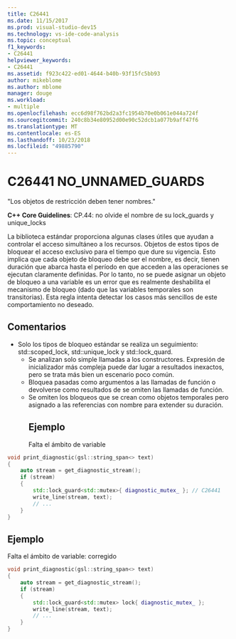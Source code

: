 ```yaml
---
title: C26441
ms.date: 11/15/2017
ms.prod: visual-studio-dev15
ms.technology: vs-ide-code-analysis
ms.topic: conceptual
f1_keywords:
- C26441
helpviewer_keywords:
- C26441
ms.assetid: f923c422-ed01-4644-b40b-93f15fc5bb93
author: mikeblome
ms.author: mblome
manager: douge
ms.workload:
- multiple
ms.openlocfilehash: ecc6d98f762bd2a3fc1954b70e0b061e044a724f
ms.sourcegitcommit: 240c8b34e80952d00e90c52dcb1a077b9aff47f6
ms.translationtype: MT
ms.contentlocale: es-ES
ms.lasthandoff: 10/23/2018
ms.locfileid: "49885790"
---
```

# <a name="c26441-nounnamedguards"></a>C26441 NO_UNNAMED_GUARDS
"Los objetos de restricción deben tener nombres."

**C++ Core Guidelines**: CP.44: no olvide el nombre de su lock_guards y unique_locks

La biblioteca estándar proporciona algunas clases útiles que ayudan a controlar el acceso simultáneo a los recursos. Objetos de estos tipos de bloquear el acceso exclusivo para el tiempo que dure su vigencia. Esto implica que cada objeto de bloqueo debe ser el nombre, es decir, tienen duración que abarca hasta el período en que acceden a las operaciones se ejecutan claramente definidas. Por lo tanto, no se puede asignar un objeto de bloqueo a una variable es un error que es realmente deshabilita el mecanismo de bloqueo (dado que las variables temporales son transitorias). Esta regla intenta detectar los casos más sencillos de este comportamiento no deseado.

## <a name="remarks"></a>Comentarios
- Solo los tipos de bloqueo estándar se realiza un seguimiento: std::scoped_lock, std::unique_lock y std::lock_quard.
  - Se analizan solo simple llamadas a los constructores. Expresión de inicializador más compleja puede dar lugar a resultados inexactos, pero se trata más bien un escenario poco común.
  - Bloquea pasadas como argumentos a las llamadas de función o devolverse como resultados de se omiten las llamadas de función.
  - Se omiten los bloqueos que se crean como objetos temporales pero asignado a las referencias con nombre para extender su duración.
    ## <a name="example"></a>Ejemplo
    Falta el ámbito de variable

```cpp
void print_diagnostic(gsl::string_span<> text)
{
    auto stream = get_diagnostic_stream();
    if (stream)
    {
        std::lock_guard<std::mutex>{ diagnostic_mutex_ }; // C26441
        write_line(stream, text);
        // ...
    }
}
```

## <a name="example"></a>Ejemplo
Falta el ámbito de variable: corregido

```cpp
void print_diagnostic(gsl::string_span<> text)
{
    auto stream = get_diagnostic_stream();
    if (stream)
    {
        std::lock_guard<std::mutex> lock{ diagnostic_mutex_ };
        write_line(stream, text);
        // ...
    }
}
```

